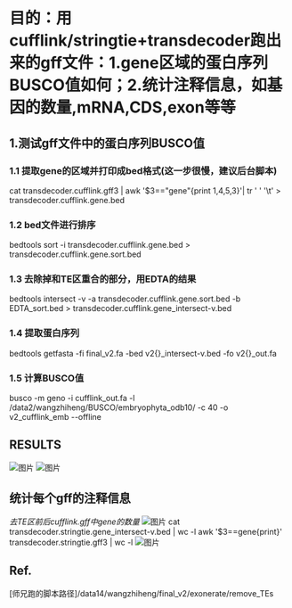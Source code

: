 # 目的：用cufflink/stringtie+transdecoder跑出来的gff文件：1.gene区域的蛋白序列BUSCO值如何；2.统计注释信息，如基因的数量,mRNA,CDS,exon等等
## 1.测试gff文件中的蛋白序列BUSCO值
### 1.1 提取gene的区域并打印成bed格式(这一步很慢，建议后台脚本)
  cat transdecoder.cufflink.gff3 | awk '$3=="gene"{print $1,$4,$5,$3}'| tr ' ' '\t' > transdecoder.cufflink.gene.bed
### 1.2 bed文件进行排序
  bedtools sort -i transdecoder.cufflink.gene.bed > transdecoder.cufflink.gene.sort.bed
### 1.3 去除掉和TE区重合的部分，用EDTA的结果
  bedtools intersect -v -a transdecoder.cufflink.gene.sort.bed -b EDTA_sort.bed > transdecoder.cufflink.gene_intersect-v.bed
### 1.4 提取蛋白序列
  bedtools getfasta -fi final_v2.fa -bed v2{}_intersect-v.bed -fo v2{}_out.fa
  
### 1.5 计算BUSCO值
  busco -m geno -i cufflink_out.fa -l /data2/wangzhiheng/BUSCO/embryophyta_odb10/ -c 40 -o v2_cufflink_emb --offline

## RESULTS
![图片](https://user-images.githubusercontent.com/76728625/133548738-2c02b7a6-5f78-46e5-aa16-e42efe956f30.png)
![图片](https://user-images.githubusercontent.com/76728625/133548748-f58a3585-19c6-4107-ac2d-257ec052c261.png)

## 统计每个gff的注释信息
*去TE区前后cufflink.gff中gene的数量*
![图片](https://user-images.githubusercontent.com/76728625/133565255-490bb843-846c-4cf0-8cd6-ef4d728ec714.png)
  cat transdecoder.stringtie.gene_intersect-v.bed | wc -l
  awk '$3==gene{print}' transdecoder.stringtie.gff3 | wc -l
![图片](https://user-images.githubusercontent.com/76728625/133566007-1aa936fc-79b5-4b11-baea-97a8cc4dfb8d.png)


## Ref.
[师兄跑的脚本路径]/data14/wangzhiheng/final_v2/exonerate/remove_TEs


